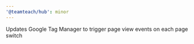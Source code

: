 ```yaml
---
'@teamteach/hub': minor
---
```


Updates Google Tag Manager to trigger page view events on each page switch
